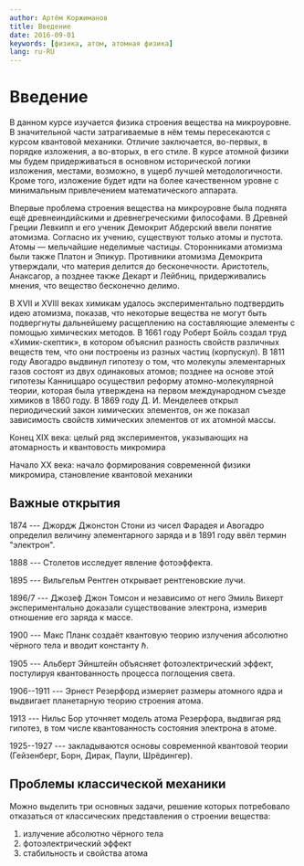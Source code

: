 ```yaml
---
author: Артём Коржиманов
title: Введение
date: 2016-09-01
keywords: [физика, атом, атомная физика]
lang: ru-RU
---
```

# Введение
В данном курсе изучается физика строения вещества на микроуровне. В значительной части затрагиваемые в нём темы пересекаются с курсом квантовой механики. Отличие заключается, во-первых, в порядке изложения, а во-вторых, в его стиле. В курсе атомной физики мы будем придерживаться в основном исторической логики изложения, местами, возможно, в ущерб лучшей методологичности. Кроме того, изложение будет идти на более качественном уровне с минимальным привлечением математического аппарата.

Впервые проблема строения вещества на микроуровне была поднята ещё древнеиндийскими и древнегреческими философами. В Древней Греции Левкипп и его ученик Демокрит Абдерский ввели понятие атомизма. Согласно их учению, существуют только атомы и пустота. Атомы — мельчайшие неделимые частицы. Сторонниками атомизма были также Платон и Эпикур. Противники атомизма Демокрита утверждали, что материя делится до бесконечности. Аристотель, Анаксагор, а позднее также Декарт и Лейбниц, придерживались мнения, что вещество бесконечно делимо.

В XVII и XVIII веках химикам удалось экспериментально подтвердить идею атомизма, показав, что некоторые вещества не могут быть подвергнуты дальнейшему расщеплению на составляющие элементы с помощью химических методов. В 1661 году Роберт Бойль создал труд «Химик-скептик», в котором объяснил разность свойств различных веществ тем, что они построены из разных частиц (корпускул). В 1811 году Авогадро выдвинул гипотезу о том, что молекулы элементарных газов состоят из двух одинаковых атомов; позднее на основе этой гипотезы Канниццаро осуществил реформу атомно-молекулярной теории, которая была утверждена на первом международном съезде химиков в 1860 году. В 1869 году Д. И. Менделеев открыл периодический закон химических элементов, он же показал зависимость свойств химических элементов от их атомной массы.

Конец XIX века: целый ряд экспериментов, указывающих на атомарность и квантовость микромира

Начало XX века: начало формирования современной физики микромира, становление квантовой механики

## Важные открытия
1874 --- Джордж Джонстон Стони из чисел Фарадея и Авогадро определил величину элементарного заряда и в 1891 году ввёл термин "электрон".

1888 --- Столетов исследует явление фотоэффекта.

1895 --- Вильгельм Рентген открывает рентгеновские лучи.

1896/7 --- Джозеф Джон Томсон и независимо от него Эмиль Вихерт экспериментально доказали существование электрона, измерив отношение его заряда к массе.

1900 --- Макс Планк создаёт квантовую теорию излучения абсолютно чёрного тела и вводит константу $\hbar$.

1905 --- Альберт Эйнштейн объясняет фотоэлектрический эффект, постулируя квантованность процесса поглощения света.

1906--1911 --- Эрнест Резерфорд измеряет размеры атомного ядра и выдвигает планетарную теорию строения атома.

1913 --- Нильс Бор уточняет модель атома Резерфора, выдвигая ряд гипотез, в том числе квантованность состояния электрона в атоме.

1925--1927 --- закладываются основы современной квантовой теории (Гейзенберг, Борн, Дирак, Паули, Шрёдингер).

## Проблемы классической механики
Можно выделить три основных задачи, решение которых потребовало отказаться от классических представления о строении вещества:

1. излучение абсолютно чёрного тела
2. фотоэлектрический эффект
3. стабильность и свойства атома
